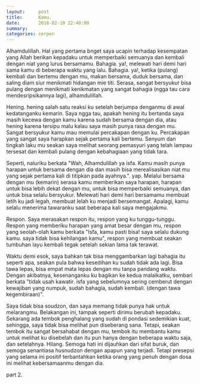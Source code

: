 ```yaml
---
layout:     post
title:      Kamu.
date:       2018-02-10 22:40:00
summary:    
categories: cerpen
---
```


Alhamdulillah. Hal yang pertama bnget saya ucapin terhadap kesempatan yang Allah berikan 
kepadaku untuk memperbaiki semuanya dan kembali dengan niat yang lurus bersamamu. Bahagia.
ya!, melewati hari demi hari sama kamu di beberapa waktu yang lalu. Bahagia. ya!, ketika
(pulang) kembali dan bertemu dengan mu, makan bersama, duduk bersama, dan saling diam siur
menikmati hidangan mie titi. Serasa, sangat bersyukur bisa pulang dengan menikmati kenikmatan
yang sangat bahagia (ngga tau cara mendesripsikannya lagi), alhamdulillah.

Hening. hening salah satu reaksi ku setelah berjumpa denganmu di awal kedatanganku kemarin.
Saya ngga tau, apakah hening itu bertanda saya masih kecewa dengan kamu karena sudah bersama dengan dia, 
atau hening karena tersipu malu kalau saya masih punya rasa dengan mu. Sangat bersyukur kamu mau memulai 
percakapan dengan ku. Percakapan yang sangat saya harapkan sejak pertama kali bertemu. Senyum dan tingkah 
laku mu seakan saya melihat seorang pemasyuri yang telah lampau tersesat dan kembali pulang dengan 
kebahagiaan yang tidak tara.

Seperti, naluriku berkata "Wah, Alhamdulillah ya isfa. Kamu masih punya harapan untuk bersama dengan dia
dan masih bisa merealisasikan niat mu yang sejak pertama kali di titipkan pada ayahnya.".
yap. Melalui bersama dengan mu (kemarin) serasa kamu memberikan saya harapan, harapan untuk bisa
lebih dekat dengan mu, untuk bisa memperbaiki semuanya, dan untuk bisa selalu bersyukur. Melewati 
hari demi hari bersamamu membuat letih ku jadi legah, membuat lelah ku menjadi bersemangat. Apalagi,
kamu selalu menerima tawaranku saat beberapa kali saya mengajakmu. 

Respon. Saya merasakan respon itu, respon yang ku tunggu-tunggu. Respon yang memberiku harapan yang
amat besar dengan mu, respon yang seolah-olah kamu berkata "Isfa, kamu pasti bisa! saya selalu dukung kamu.
saya tidak bisa kehilangan kamu", respon yang membuat seakan tumbuhan layu kembali tegak setelah sekian 
lama tak terawat. 

Waktu demi esok, saya bahkan tak bisa menggambarkan lagi bahagia itu seperti apa, seakan pula bahwa 
kesedihan ku sudah tidak ada lagi. Bisa tawa lepas, bisa empat mata lepas dengan mu tanpa pandang waktu.
Dengan akibatnya, kesenanganku ku bagikan ke kedua malaikatku, sembari berkata "tidak usah kawatir. isfa yang
sebelumnya sering cemberut dengan kewajiban yang numpuk, sudah bahagia, sudah kembali. (dengan tawa 
kegembiraan)".

Saya tidak bisa soudzon, dan saya memang tidak punya hak untuk melarangmu. Belakangan ini, tampak seperti dirimu
berubah kepadaku. Sekarang ada tembok penghalang yang sudah di pondasi sedemikian kuat, sehingga, saya tidak bisa
melihat pun diseberang sana. Tetapi, seakan tembok itu sangat bersahabat dengan mu, tembok itu membantu kamu untuk
melihat ku disebelah dan itu pun hanya dengan beberapa waktu saja, dan setelahnya. Hilang. Semoga hati ini dijauhkan
dari sifat buruk, dan semoga senantiasa husnudzon dengan apapun yang terjadi. Tetapi presepsi yang selama ini positif
terbantahkan ketika orang yang penuh dengan dosa ini melihat kebersamaanmu dengan dia. 


part 2.
